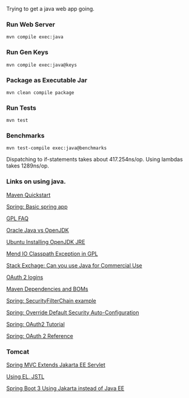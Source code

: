 
Trying to get a java web app going.

### Run Web Server

    mvn compile exec:java

### Run Gen Keys

    mvn compile exec:java@keys

### Package as Executable Jar

    mvn clean compile package

### Run Tests

    mvn test

### Benchmarks

    mvn test-compile exec:java@benchmarks

Dispatching to if-statements takes about 417.254ns/op. Using lambdas takes 1289ns/op.

### Links on using java.

[Maven Quickstart](https://maven.apache.org/guides/getting-started/maven-in-five-minutes.html)

[Spring: Basic spring app](https://spring.io/guides/gs/spring-boot/)

[GPL FAQ](https://www.gnu.org/licenses/gpl-faq.html#IfLibraryIsGPL)

[Oracle Java vs OpenJDK](https://www.baeldung.com/oracle-jdk-vs-openjdk)

[Ubuntu Installing OpenJDK JRE](https://ubuntu.com/tutorials/install-jre#2-installing-openjdk-jre)

[Mend IO Classpath Exception in GPL](https://www.mend.io/resources/blog/top-9-gpl-with-the-classpath-exception-questions-answered/#1_What_is_the_GNU_Classpath_exception)

[Stack Exchage: Can you use Java for Commercial Use](https://softwareengineering.stackexchange.com/questions/52534/can-we-use-java-for-commercial-use?newreg=0ce271a5e0ef4405990dc4f47d936070)

[OAuth 2 logins](https://www.baeldung.com/spring-security-5-oauth2-login)

[Maven Dependencies and BOMs](https://reflectoring.io/maven-bom/)

[Spring: SecurityFilterChain example](https://docs.spring.io/spring-security/reference/servlet/configuration/java.html#jc-httpsecurity)

[Spring: Override Default Security Auto-Configuration](https://docs.spring.io/spring-security/reference/servlet/oauth2/login/core.html#oauth2login-completely-override-autoconfiguration)

[Spring: OAuth2 Tutorial](https://spring.io/guides/tutorials/spring-boot-oauth2/)

[Spring: OAuth 2 Reference](https://docs.spring.io/spring-security/reference/servlet/oauth2/login/core.html#oauth2login-sample-application-config)

### Tomcat

[Spring MVC Extends Jakarta EE Servlet](https://github.com/spring-projects/spring-framework/blob/main/spring-webmvc/src/main/java/org/springframework/web/servlet/HttpServletBean.java#L82)

[Using EL, JSTL](https://stackoverflow.com/questions/15839335/using-for-loop-inside-of-a-jsp)

[Spring Boot 3 Using Jakarta instead of Java EE](https://spring.io/blog/2022/01/20/spring-boot-3-0-0-m1-is-now-available)
